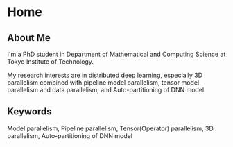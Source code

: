 # Home

## About Me

I'm a PhD student in Department of Mathematical and Computing Science at Tokyo Institute of Technology.

My research interests are in distributed deep learning, especially 3D parallelism combined with pipeline model parallelism, tensor model parallelism and data parallelism, and Auto-partitioning of DNN model.

## Keywords

Model parallelism, Pipeline parallelism, Tensor(Operator) parallelism, 3D parallelism, Auto-partitioning of DNN model
